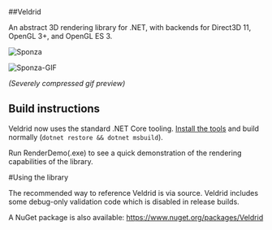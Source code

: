 ##Veldrid

An abstract 3D rendering library for .NET, with backends for Direct3D 11, OpenGL 3+, and OpenGL ES 3.

![Sponza](http://i.imgur.com/4TlmVuh.png)

![Sponza-GIF](http://i.imgur.com/70y6sJq.gif)

*(Severely compressed gif preview)*

## Build instructions

Veldrid now uses the standard .NET Core tooling. [Install the tools](https://www.microsoft.com/net/download/core) and build normally (`dotnet restore && dotnet msbuild`).

Run RenderDemo(.exe) to see a quick demonstration of the rendering capabilities of the library.

#Using the library

The recommended way to reference Veldrid is via source. Veldrid includes some debug-only validation code which is disabled in release builds.

A NuGet package is also available: https://www.nuget.org/packages/Veldrid